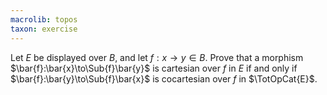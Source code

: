 ```yaml
---
macrolib: topos
taxon: exercise
---
```


Let $E$ be displayed over $B$, and let $f:x\to y\in B$. Prove that a
morphism $\bar{f}:\bar{x}\to\Sub{f}\bar{y}$ is cartesian over $f$ in $E$ if and only
if $\bar{f}:\bar{y}\to\Sub{f}\bar{x}$ is cocartesian over $f$ in $\TotOpCat{E}$.

